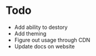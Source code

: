 # Todo

- Add ability to destory
- Add theming
- Figure out usage through CDN
- Update docs on website
